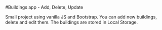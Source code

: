 #Buildings app - Add, Delete, Update

Small project using vanilla JS and Bootstrap. You can add new buildings, delete and edit them. The buildings are stored in Local Storage.
